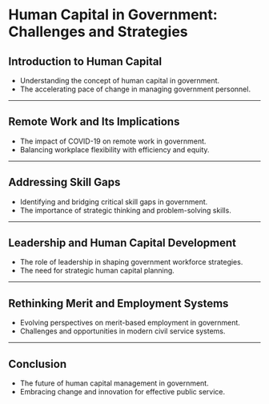 # Human Capital in Government: Challenges and Strategies

## Introduction to Human Capital
- Understanding the concept of human capital in government.
- The accelerating pace of change in managing government personnel.

---

## Remote Work and Its Implications
- The impact of COVID-19 on remote work in government.
- Balancing workplace flexibility with efficiency and equity.

---

## Addressing Skill Gaps
- Identifying and bridging critical skill gaps in government.
- The importance of strategic thinking and problem-solving skills.

---

## Leadership and Human Capital Development
- The role of leadership in shaping government workforce strategies.
- The need for strategic human capital planning.

---

## Rethinking Merit and Employment Systems
- Evolving perspectives on merit-based employment in government.
- Challenges and opportunities in modern civil service systems.

---

## Conclusion
- The future of human capital management in government.
- Embracing change and innovation for effective public service.
